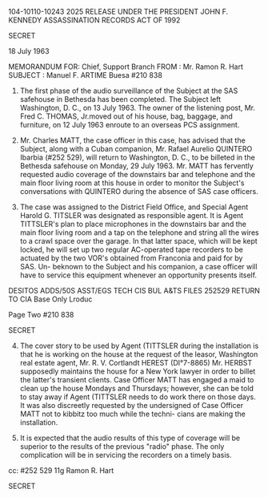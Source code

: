 104-10110-10243 2025 RELEASE UNDER THE PRESIDENT JOHN F. KENNEDY ASSASSINATION RECORDS ACT OF 1992

SECRET

18 July 1963

MEMORANDUM FOR: Chief, Support Branch
FROM : Mr. Ramon R. Hart
SUBJECT : Manuel F. ARTIME Buesa
 #210 838

1. The first phase of the audio surveillance of the
Subject at the SAS safehouse in Bethesda has been completed.
The Subject left Washington, D. C., on 13 July 1963. The
owner of the listening post, Mr. Fred C. THOMAS, Jr.moved out of his house, bag, baggage, and furniture, on
12 July 1963 enroute to an overseas PCS assignment.

2. Mr. Charles MATT, the case officer in this case, has
advised that the Subject, along with a Cuban companion, Mr.
Rafael Aurelio QUINTERO Ibarbia (#252 529), will return to
Washington, D. C., to be billeted in the Bethesda safehouse on
Monday, 29 July 1963. Mr. MATT has fervently requested audio
coverage of the downstairs bar and telephone and the main floor
living room at this house in order to monitor the Subject's
conversations with QUINTERO during the absence of SAS case
officers.

3. The case was assigned to the District Field Office,
and Special Agent Harold G. TITSLER was designated as responsible
agent. It is Agent TITTSLER's plan to place microphones in the
downstairs bar and the main floor living room and a tap on the
telephone and string all the wires to a crawl space over the
garage. In that latter space, which will be kept locked, he will
set up two regular AC-operated tape recorders to be actuated by
the two VOR's obtained from Franconia and paid for by SAS. Un-
beknown to the Subject and his companion, a case officer will
have to service this equipment whenever an opportunity presents
itself.

DESITOS
ADDS/50S
ASST/EGS
TECH
CIS BUL
A&TS
FILES
252529
RETURN TO CIA
Base Only
Lroduc

Page Two
#210 838

SECRET

4. The cover story to be used by Agent (TITTSLER during
the installation is that he is working on the house at the
request of the leasor, Washington real estate agent, Mr. R. V.
Cortlandt HEREST (DI°7-8865) Mr. HERBST supposedly maintains
the house for a New York lawyer in order to billet the latter's
transient clients. Case Officer MATT has engaged a maid to
clean up the house Mondays and Thursdays; however, she can be
told to stay away if Agent (TITTSLER needs to do work there on
those days. It was also discreetly requested by the undersigned
of Case Officer MATT not to kibbitz too much while the techni-
cians are making the installation.

5. It is expected that the audio results of this type
of coverage will be superior to the results of the previous
"radio" phase. The only complication will be in servicing the
recorders on a timely basis.

cc: #252 529
11g
Ramon R. Hart

SECRET
